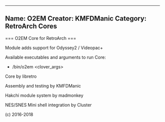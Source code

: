 -----------------------
Name: O2EM 
Creator: KMFDManic
Category: RetroArch Cores
-----------------------
=== O2EM Core for RetroArch ===

Module adds support for Odyssey2 / Videopac+

Available executables and arguments to run Core:
- /bin/o2em <rom> <clover_args>

Core by libretro

Assembly and testing by KMFDManic

Hakchi module system by madmonkey

NES/SNES Mini shell integration by Cluster

(c) 2016-2018
